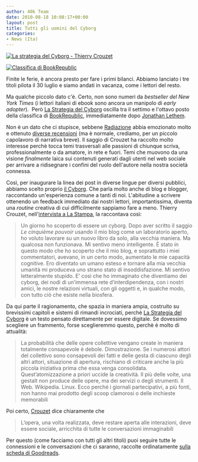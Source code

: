 ```yaml
---
author: 40k Team
date: 2010-08-18 10:08:17+00:00
layout: post
title: Tutti gli uomini del Cyborg
categories:
- News (Ita)
---
```


[![La strategia del Cyborg - Thierry Crouzet](http://www.40kbooks.com/wp-content/uploads/strategie-crouzet_It_t1.jpg)](http://www.40kbooks.com/wp-content/uploads/strategie-crouzet_It_t1.jpg)

[![Classifica di BookRepublic](http://www.40kbooks.com/wp-content/uploads/class2.jpg)](http://www.bookrepublic.it)

Finite le ferie, è ancora presto per fare i primi bilanci. Abbiamo lanciato i tre titoli pilota il 30 luglio e siamo andati in vacanza, come i lettori del resto.

Ma qualche piccolo dato c'è. Certo, non sono numeri da _bestseller _del_ New York Times_ (i lettori italiani di ebook sono ancora un manipolo di _early adopter_).  Però [La Strategia del Cyborg](http://www.bookrepublic.it/book/9788865860001-la-strategia-del-cyborg/) oscilla tra il settimo e l'ottavo posto della classifica di [BookRepublic](http://www.bookrepublic.it), immediatamente dopo [Jonathan Lethem](http://www.bookrepublic.it/book/9788865760000-chronic-city/).

Non è un dato che ci stupisce, sebbene [Radiazione](http://www.bookrepublic.it/book/9788865860069-radiazione/) abbia emozionato molto e ottenuto [diverse recensioni](http://www.goodreads.com/topic/group_folder/52559?group_id=36508) (ma è normale, crediamo, per un piccolo capolavoro di narrativa breve).
Il saggio di Crouzet ha raccolto molto interesse perchè tocca temi trasversali alle passioni di chiunque scriva, professionalmente o da amatore, in rete e fuori. Temi che muovono da una visione _finalmente_ laica sui contenuti generati dagli utenti nel web sociale per arrivare a ridisegnare i confini del ruolo dell'autore nella nostra società connessa.

Così, per inaugurare la linea dei post in diverse lingue per diversi pubblici, abbiamo scelto proprio [il Cyborg](http://www.bookrepublic.it/book/9788865860001-la-strategia-del-cyborg/). Che parla molto anche di blog e blogger, raccontando un'esperienza comune a tanti di noi. L'abitudine a scrivere ottenendo un feedback immediato dai nostri lettori, importantissima, diventa una _routine_ creativa di cui difficilmente sappiamo fare a meno. Thierry Crouzet, nell'[intervista a La Stampa](http://www.lastampa.it/_web/cmstp/tmplrubriche/tecnologia/grubrica.asp?ID_blog=30&ID_articolo=7935&ID_sezione=38&sezione=), la raccontava così:


> Un giorno ho scoperto di essere un cyborg. Dopo aver scritto il saggio _Le cinquième pouvoir_ usando il mio blog come un laboratorio aperto, ho voluto lavorare su un nuovo libro da solo, alla vecchia maniera. Ma qualcosa non funzionava. Mi sentivo meno intelligente. È stato in questo modo che ho scoperto che il mio blog, e soprattutto i miei commentatori, avevano, in un certo modo, aumentato le mie capacità cognitive. Ero diventato un umano esteso e tornare alla mia vecchia umanità mi produceva uno strano stato di insoddisfazione. Mi sentivo letteralmente stupido. E’ così che ho immaginato che diventiamo dei cyborg, dei nodi di un’immensa rete d’interdipendenza, con i nostri amici, le nostre relazioni virtuali, con gli oggetti e, in qualche modo, con tutto ciò che esiste nella biosfera.


Da qui parte il ragionamento, che spazia in maniera ampia, costruito su brevissimi capitoli e sistemi di rimandi incrociati, perchè [La Strategia del Cyborg](http://www.bookrepublic.it/book/9788865860001-la-strategia-del-cyborg/) è un testo pensato direttamente per essere digitale. Se dovessimo scegliere un frammento, forse sceglieremmo questo, perchè è molto di attualità:


> La probabilità che delle opere collettive vengano create in maniera totalmente consapevole è debole. Dimostrazione. Se i numerosi attori del collettivo sono consapevoli dei fatti e delle gesta di ciascuno degli altri attori, situazione di apertura, rischiano di criticare anche la più piccola iniziativa prima che essa venga consolidata. Quest’atomizzazione a priori uccide la creatività. Il più delle volte, una gestalt non produce delle opere, ma dei servizi o degli strumenti. Il Web. Wikipedia. Linux. Ecco perché i giornali partecipativi, a più fonti, non hanno mai prodotto degli scoop clamorosi o delle inchieste memorabili


Poi certo, [Crouzet](http://blog.tcrouzet.com/) dice chiaramente che


> L’opera, una volta realizzata, deve restare aperta alle interazioni, deve essere sociale, arricchita di tutte le conversazioni immaginabili


Per questo (come facciamo con tutti gli altri titoli) puoi seguire tutte le connessioni e le conversazioni che ci saranno, raccolte ordinatamente [sulla scheda di Goodreads](http://www.goodreads.com/book/show/8687597.La_strategia_del_cyborg_).
